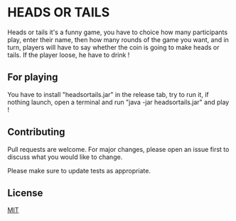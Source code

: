 # HEADS OR TAILS
Heads or tails it's a funny game, you have to choice how many participants play, enter their name, then how many rounds of the game you want, and in turn, 
players will have to say whether the coin is going to make heads or tails. If the player loose, he have to drink !

## For playing
You have to install "headsortails.jar" in the release tab, try to run it, if nothing launch, open a terminal and run "java -jar headsortails.jar" and play !

## Contributing
Pull requests are welcome. For major changes, please open an issue first to discuss what you would like to change.

Please make sure to update tests as appropriate.

## License
[MIT](https://choosealicense.com/licenses/mit/)

